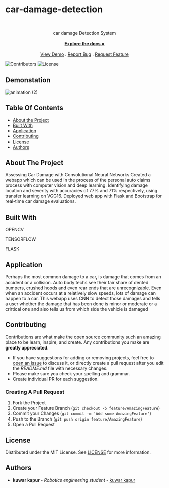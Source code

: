 # car-damage-detection
<br/>
<p align="center">
  <a href="https://github.com/kuwarkapur/car-damage-detection">
 
  </a>

  <p align="center">
    car damage Detection System
    <br/>
    <br/>
    <a href="https://github.com/kuwarkapur/car-damage-detection"><strong>Explore the docs »</strong></a>
    <br/>
    <br/>
    <a href="https://github.com/kuwarkapur/car-damage-detection">View Demo</a>
    .
    <a href="https://github.com/kuwarkapur/car-damage-detection/issues">Report Bug</a>
    .
    <a href="https://github.com/kuwarkapur/car-damage-detection/issues">Request Feature</a>
  </p>
</p>

 ![Contributors](https://img.shields.io/github/contributors/kuwarkapur/car-damage-detection?color=dark-green) ![License](https://img.shields.io/github/license/kuwarkapur/car-damage-detection) 

## Demonstation
![animation (2)](https://user-images.githubusercontent.com/60036785/145813952-280429ab-d29e-489e-a042-2c643a21b5dd.gif)





## Table Of Contents

* [About the Project](#about-the-project)
* [Built With](#built-with)
* [Application](#Application)
* [Contributing](#contributing)
* [License](#license)
* [Authors](#authors)


## About The Project



Assessing Car Damage with Convolutional Neural Networks
Created a webapp which can be used in the process of the personal auto claims process with computer vision and deep learning. Identifying damage location and severity with accuracies of 77% and 71% respectively, using transfer learning on VGG16. Deployed web app with Flask and Bootstrap for real-time car damage evaluations. 
## Built With

OPENCV

TENSORFLOW

FLASK

## Application

Perhaps the most common damage to a car, is damage that comes from an accident or a collision. Auto body techs see their fair share of dented bumpers, crushed hoods and even rear ends that are unrecognizable. Even when an accident occurs at a relatively slow speeds, lots of damage can happen to a car.
This webapp uses CNN to detect those damages and tells a user whether the damage that has been done is minor or moderate or a crirtical one and also tells us from which side the vehicle is damaged


## Contributing

Contributions are what make the open source community such an amazing place to be learn, inspire, and create. Any contributions you make are **greatly appreciated**.
* If you have suggestions for adding or removing projects, feel free to [open an issue](https://github.com/kuwarkapur/car-damage-detection/issues/new) to discuss it, or directly create a pull request after you edit the *README.md* file with necessary changes.
* Please make sure you check your spelling and grammar.
* Create individual PR for each suggestion.

### Creating A Pull Request

1. Fork the Project
2. Create your Feature Branch (`git checkout -b feature/AmazingFeature`)
3. Commit your Changes (`git commit -m 'Add some AmazingFeature'`)
4. Push to the Branch (`git push origin feature/AmazingFeature`)
5. Open a Pull Request

## License

Distributed under the MIT License. See [LICENSE](https://github.com/kuwarkapur/car-damage-detection/blob/main/LICENSE.md) for more information.

## Authors

* **kuwar kapur** - *Robotics engineering student* - [kuwar kapur](https://github.com/kuwarkapur) 

